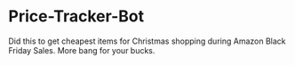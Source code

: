 # Price-Tracker-Bot
Did this to get cheapest items for Christmas shopping during Amazon Black Friday Sales. More bang for your bucks.

